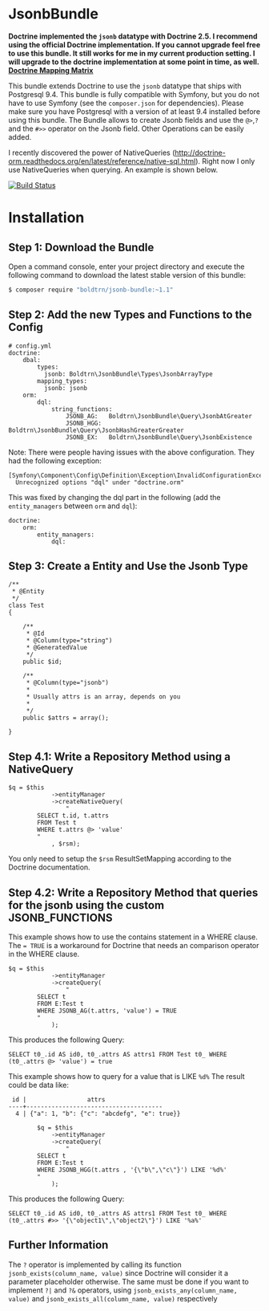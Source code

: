 JsonbBundle
============

**Doctrine implemented the `jsonb` datatype with Doctrine 2.5. I recommend using the official Doctrine implementation. If you cannot upgrade feel free to use this bundle. It still works for me in my current production setting. I will upgrade to the doctrine implementation at some point in time, as well.**
**[Doctrine Mapping Matrix](http://doctrine-orm.readthedocs.org/projects/doctrine-dbal/en/latest/reference/types.html#mapping-matrix)**


This bundle extends Doctrine to use the `jsonb` datatype that ships with Postgresql 9.4.
This bundle is fully compatible with Symfony, but you do not have to use Symfony (see the `composer.json` for dependencies).
Please make sure you have Postgresql with a version of at least 9.4 installed before using this bundle.
The Bundle allows to create Jsonb fields and use the `@>`,`?` and the `#>>` operator on the Jsonb field.
Other Operations can be easily added.

I recently discovered the power of NativeQueries (http://doctrine-orm.readthedocs.org/en/latest/reference/native-sql.html).
Right now I only use NativeQueries when querying. An example is shown below.

[![Build Status](https://travis-ci.org/boldtrn/JsonbBundle.svg?branch=master)](https://travis-ci.org/boldtrn/JsonbBundle)

Installation
============

Step 1: Download the Bundle
---------------------------

Open a command console, enter your project directory and execute the
following command to download the latest stable version of this bundle:

```bash
$ composer require "boldtrn/jsonb-bundle:~1.1"
```

Step 2: Add the new Types and Functions to the Config
-------------------------

```
# config.yml
doctrine:
    dbal:
        types:
          jsonb: Boldtrn\JsonbBundle\Types\JsonbArrayType
        mapping_types:
          jsonb: jsonb
    orm:
        dql:
            string_functions:
                JSONB_AG:   Boldtrn\JsonbBundle\Query\JsonbAtGreater
                JSONB_HGG:  Boldtrn\JsonbBundle\Query\JsonbHashGreaterGreater
                JSONB_EX:   Boldtrn\JsonbBundle\Query\JsonbExistence
```

Note: There were people having issues with the above configuration. They had the following exception: 
```
[Symfony\Component\Config\Definition\Exception\InvalidConfigurationException]  
  Unrecognized options "dql" under "doctrine.orm" 
```

This was fixed by changing the dql part in the following (add the `entity_managers` between `orm` and `dql`):
```
doctrine:
    orm:
        entity_managers:
            dql:
```

Step 3: Create a Entity and Use the Jsonb Type
-------------------------

```
/**
 * @Entity
 */
class Test
{

    /**
     * @Id
     * @Column(type="string")
     * @GeneratedValue
     */
    public $id;

    /**
     * @Column(type="jsonb")
     *
     * Usually attrs is an array, depends on you
     *
     */
    public $attrs = array();

}
```
Step 4.1: Write a Repository Method using a NativeQuery 
-------------------------

```
$q = $this
            ->entityManager
            ->createNativeQuery(
                "
        SELECT t.id, t.attrs
        FROM Test t
        WHERE t.attrs @> 'value'
        "
            , $rsm);
```  

You only need to setup the `$rsm` ResultSetMapping according to the Doctrine documentation.

Step 4.2: Write a Repository Method that queries for the jsonb using the custom JSONB_FUNCTIONS 
-------------------------

This example shows how to use the contains statement in a WHERE clause. 
The `= TRUE` is a workaround for Doctrine that needs an comparison operator in the WHERE clause.

```
$q = $this
            ->entityManager
            ->createQuery(
                "
        SELECT t
        FROM E:Test t
        WHERE JSONB_AG(t.attrs, 'value') = TRUE
        "
            );
```            

This produces the following Query:
```
SELECT t0_.id AS id0, t0_.attrs AS attrs1 FROM Test t0_ WHERE (t0_.attrs @> 'value') = true
```

This example shows how to query for a value that is LIKE `%d%`
The result could be data like:
 ```
  id |                 attrs                 
 ----+--------------------------------------
   4 | {"a": 1, "b": {"c": "abcdefg", "e": true}}
 ```


```
        $q = $this
            ->entityManager
            ->createQuery(
                "
        SELECT t
        FROM E:Test t
        WHERE JSONB_HGG(t.attrs , '{\"b\",\"c\"}') LIKE '%d%'
        "
            );
```

This produces the following Query:
```
SELECT t0_.id AS id0, t0_.attrs AS attrs1 FROM Test t0_ WHERE (t0_.attrs #>> '{\"object1\",\"object2\"}') LIKE '%a%'
```


Further Information
-------------------------

The `?` operator is implemented by calling its function `jsonb_exists(column_name, value)` since Doctrine will consider it a parameter placeholder otherwise. The same must be done if you want to implement `?|` and `?&` operators, using `jsonb_exists_any(column_name, value)` and `jsonb_exists_all(column_name, value)` respectively
